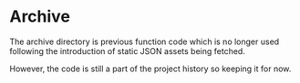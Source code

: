 # Archive

The archive directory is previous function code which is no longer used following the introduction of static JSON assets being fetched.

However, the code is still a part of the project history so keeping it for now.